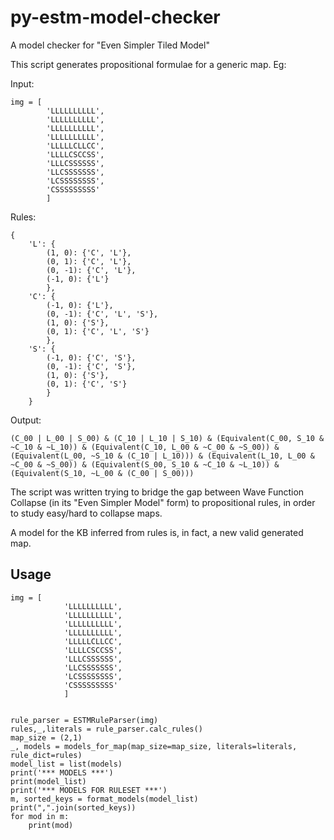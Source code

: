# py-estm-model-checker

A model checker for "Even Simpler Tiled Model"

This script generates propositional formulae for a generic map. Eg:

Input:
```
img = [
        'LLLLLLLLLL',
        'LLLLLLLLLL',
        'LLLLLLLLLL',
        'LLLLLLLLLL',
        'LLLLLCLLCC',
        'LLLLCSCCSS',
        'LLLCSSSSSS',
        'LLCSSSSSSS',
        'LCSSSSSSSS',
        'CSSSSSSSSS'
        ]
```

Rules:
```
{
    'L': {
        (1, 0): {'C', 'L'}, 
        (0, 1): {'C', 'L'}, 
        (0, -1): {'C', 'L'}, 
        (-1, 0): {'L'}
        }, 
    'C': {
        (-1, 0): {'L'}, 
        (0, -1): {'C', 'L', 'S'}, 
        (1, 0): {'S'}, 
        (0, 1): {'C', 'L', 'S'}
        }, 
    'S': {
        (-1, 0): {'C', 'S'}, 
        (0, -1): {'C', 'S'}, 
        (1, 0): {'S'}, 
        (0, 1): {'C', 'S'}
        }
    }
```

Output:
```
(C_00 | L_00 | S_00) & (C_10 | L_10 | S_10) & (Equivalent(C_00, S_10 & ~C_10 & ~L_10)) & (Equivalent(C_10, L_00 & ~C_00 & ~S_00)) & (Equivalent(L_00, ~S_10 & (C_10 | L_10))) & (Equivalent(L_10, L_00 & ~C_00 & ~S_00)) & (Equivalent(S_00, S_10 & ~C_10 & ~L_10)) & (Equivalent(S_10, ~L_00 & (C_00 | S_00)))
```

The script was written trying to bridge the gap between Wave Function Collapse (in its "Even Simpler Model" form) to propositional rules, in order to study easy/hard to collapse maps.

A model for the KB inferred from rules is, in fact, a new valid generated map.

## Usage

    img = [
                'LLLLLLLLLL',
                'LLLLLLLLLL',
                'LLLLLLLLLL',
                'LLLLLLLLLL',
                'LLLLLCLLCC',
                'LLLLCSCCSS',
                'LLLCSSSSSS',
                'LLCSSSSSSS',
                'LCSSSSSSSS',
                'CSSSSSSSSS'
                ]


    rule_parser = ESTMRuleParser(img)
    rules,_,literals = rule_parser.calc_rules()
    map_size = (2,1)
    _, models = models_for_map(map_size=map_size, literals=literals, rule_dict=rules)
    model_list = list(models)
    print('*** MODELS ***')
    print(model_list)
    print('*** MODELS FOR RULESET ***')
    m, sorted_keys = format_models(model_list)
    print(",".join(sorted_keys))
    for mod in m:
        print(mod)